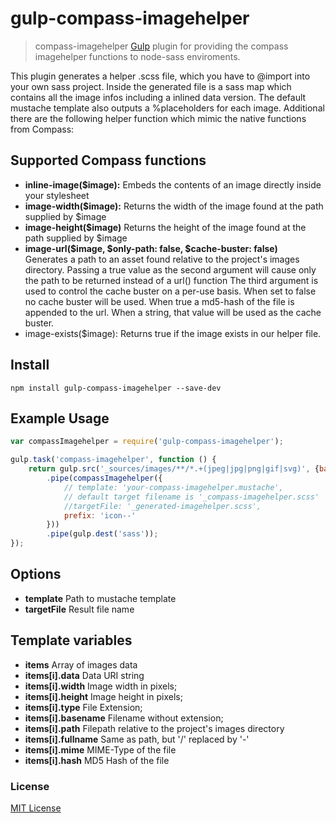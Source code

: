 # gulp-compass-imagehelper
> compass-imagehelper [Gulp](https://github.com/gulpjs/gulp) plugin for providing the compass imagehelper functions to node-sass enviroments.

This plugin generates a helper .scss file, which you have to @import into your own sass project. 
Inside the generated file is a sass map which contains all the image infos including a inlined data version. 
The default mustache template also outputs a %placeholders for each image.
Additional there are the following helper function which mimic the native functions from Compass:

## Supported Compass functions
* **inline-image($image):** Embeds the contents of an image directly inside your stylesheet
* **image-width($image):** Returns the width of the image found at the path supplied by $image
* **image-height($image)** Returns the height of the image found at the path supplied by $image
* **image-url($image, $only-path: false, $cache-buster: false)**  
  Generates a path to an asset found relative to the project's images directory.
  Passing a true value as the second argument will cause only the path to be returned instead of a url() function
  The third argument is used to control the cache buster on a per-use basis. When set to false no cache buster will be used. When true a md5-hash of the file is appended to the url. When a string, that value will be used as the cache buster.
* image-exists($image): Returns true if the image exists in our helper file.

## Install
```shell
npm install gulp-compass-imagehelper --save-dev
```

## Example Usage
```javascript
var compassImagehelper = require('gulp-compass-imagehelper');

gulp.task('compass-imagehelper', function () {
    return gulp.src('_sources/images/**/*.+(jpeg|jpg|png|gif|svg)', {base: '_sources/images'})
        .pipe(compassImagehelper({
            // template: 'your-compass-imagehelper.mustache',
            // default target filename is '_compass-imagehelper.scss'
            //targetFile: '_generated-imagehelper.scss',
            prefix: 'icon--'
        }))
        .pipe(gulp.dest('sass'));
});
```

## Options
* **template** Path to mustache template
* **targetFile** Result file name

## Template variables
* **items** Array of images data
* **items[i].data** Data URI string
* **items[i].width** Image width in pixels;
* **items[i].height** Image height in pixels;
* **items[i].type** File Extension;
* **items[i].basename** Filename without extension;
* **items[i].path** Filepath relative to the project's images directory
* **items[i].fullname** Same as path, but '/' replaced by '-'
* **items[i].mime** MIME-Type of the file
* **items[i].hash** MD5 Hash of the file

### License
[MIT License](http://en.wikipedia.org/wiki/MIT_License)